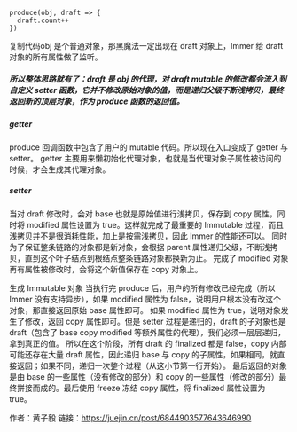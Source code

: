 ```
produce(obj, draft => {
  draft.count++
})

```
复制代码obj 是个普通对象，那黑魔法一定出现在 draft 对象上，Immer 给 draft 对象的所有属性做了监听。
##### 所以整体思路就有了：draft 是 obj 的代理，对 draft mutable 的修改都会流入到自定义 setter 函数，它并不修改原始对象的值，而是递归父级不断浅拷贝，最终返回新的顶层对象，作为 produce 函数的返回值。

##### getter
produce 回调函数中包含了用户的 mutable 代码。所以现在入口变成了 getter 与 setter。
getter 主要用来懒初始化代理对象，也就是当代理对象子属性被访问的时候，才会生成其代理对象。

##### setter
当对 draft 修改时，会对 base 也就是原始值进行浅拷贝，保存到 copy 属性，同时将 modified 属性设置为 true。这样就完成了最重要的 Immutable 过程，而且浅拷贝并不是很消耗性能，加上是按需浅拷贝，因此 Immer 的性能还可以。
同时为了保证整条链路的对象都是新对象，会根据 parent 属性递归父级，不断浅拷贝，直到这个叶子结点到根结点整条链路对象都换新为止。
完成了 modified 对象再有属性被修改时，会将这个新值保存在 copy 对象上。


生成 Immutable 对象
当执行完 produce 后，用户的所有修改已经完成（所以 Immer 没有支持异步），如果 modified 属性为 false，说明用户根本没有改这个对象，那直接返回原始 base 属性即可。
如果 modified 属性为 true，说明对象发生了修改，返回 copy 属性即可。但是 setter 过程是递归的，draft 的子对象也是 draft（包含了 base copy modified 等额外属性的代理），我们必须一层层递归，拿到真正的值。
所以在这个阶段，所有 draft 的 finalized 都是 false，copy 内部可能还存在大量 draft 属性，因此递归 base 与 copy 的子属性，如果相同，就直接返回；如果不同，递归一次整个过程（从这小节第一行开始）。
最后返回的对象是由 base 的一些属性（没有修改的部分）和 copy 的一些属性（修改的部分）最终拼接而成的。最后使用 freeze 冻结 copy 属性，将 finalized 属性设置为 true。


作者：黄子毅
链接：https://juejin.cn/post/6844903577643646990